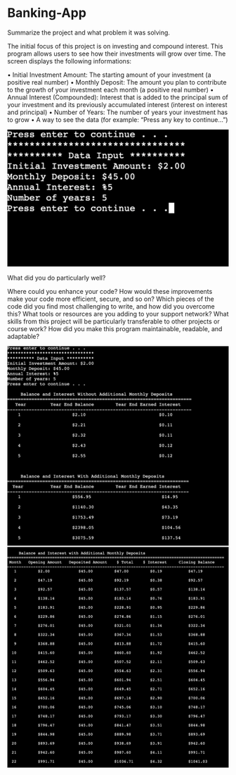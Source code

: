 # Banking-App

Summarize the project and what problem it was solving.

The initial focus of this project is on investing and compound interest. This program allows users to see how their investments will grow over time. The screen displays the following informations: 

• Initial Investment Amount: The starting amount of your investment (a positive real
number)
• Monthly Deposit: The amount you plan to contribute to the growth of your investment
each month (a positive real number)
• Annual Interest (Compounded): Interest that is added to the principal sum of your
investment and its previously accumulated interest (interest on interest and principal)
• Number of Years: The number of years your investment has to grow
• A way to see the data (for example: “Press any key to continue…”)

![alt text](Images/Bank_image1.png)

What did you do particularly well?


Where could you enhance your code? How would these improvements make your code more efficient, secure, and so on?
Which pieces of the code did you find most challenging to write, and how did you overcome this? What tools or resources are you adding to your support network?
What skills from this project will be particularly transferable to other projects or course work?
How did you make this program maintainable, readable, and adaptable?


![alt text](Images/Bank_image2.png)
![alt text](Images/Bank_image3.png)
